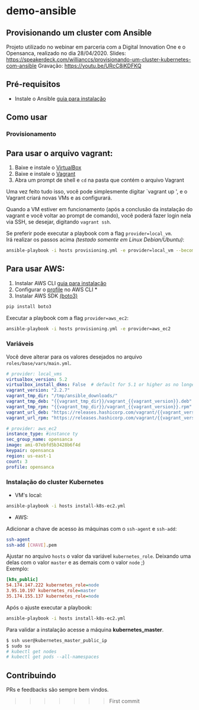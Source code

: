 # demo-ansible

## Provisionando um cluster com Ansible

Projeto utilizado no webinar em parceria com a Digital Innovation One e o Opensanca, realizado no dia 28/04/2020.
Slides: https://speakerdeck.com/willianccs/provisionando-um-cluster-kubernetes-com-ansible
Gravação: https://youtu.be/URcC8iKDFKQ

## Pré-requisitos

* Instale o Ansible [guia para instalação](https://docs.ansible.com/ansible/latest/installation_guide/intro_installation.html)  


## Como usar

### Provisionamento

Para usar o arquivo vagrant:
---

1. Baixe e instale o [VirtualBox](https://www.virtualbox.org/wiki/Downloads)
2. Baixe e instale o [Vagrant](https://www.vagrantup.com/docs/installation/)
3. Abra um prompt de shell e `cd` na pasta que contém o arquivo Vagrant

Uma vez feito tudo isso, você pode simplesmente digitar `vagrant up ', e o Vagrant criará novas VMs e as configurará.

Quando a VM estiver em funcionamento (após a conclusão da instalação do vagrant e você voltar ao prompt de comando), você poderá fazer login nela via SSH, se desejar, digitando `vagrant ssh`.

Se preferir pode executar a playbook com a flag `provider=local_vm`.  
Irá realizar os passos acima _(testado somente em Linux Debian/Ubuntu)_:
```bash
ansible-playbook -i hosts provisioning.yml -e provider=local_vm --become --ask-become-pass
```

Para usar AWS:
---

1. Instalar AWS CLI [guia para instalação](https://docs.aws.amazon.com/cli/latest/userguide/cli-chap-install.html)
2. Configurar o [profile](https://docs.aws.amazon.com/cli/latest/userguide/cli-configure-profiles.html) no AWS CLI *
3. Instalar AWS SDK [(boto3)](https://pypi.org/project/boto3/)
```bash
pip install boto3
```
Executar a playbook com a flag `provider=aws_ec2`:
```bash
ansible-playbook -i hosts provisioning.yml -e provider=aws_ec2
```

### Variáveis
Você deve alterar para os valores desejados no arquivo `roles/base/vars/main.yml`.
```yaml
# provider: local_vms
virtualbox_version: 5.2
virtualbox_install_dkms: False  # default for 5.1 or higher as no longer required
vagrant_version: "2.2.7"
vagrant_tmp_dir: "/tmp/ansible_downloads/"
vagrant_tmp_deb: "{{vagrant_tmp_dir}}/vagrant_{{vagrant_version}}.deb"
vagrant_tmp_rpm: "{{vagrant_tmp_dir}}/vagrant_{{vagrant_version}}.rpm"
vagrant_url_deb: "https://releases.hashicorp.com/vagrant/{{vagrant_version}}/vagrant_{{vagrant_version}}_{{ansible_architecture}}.deb"
vagrant_url_rpm: "https://releases.hashicorp.com/vagrant/{{vagrant_version}}/vagrant_{{vagrant_version}}_{{ansible_architecture}}.rpm"

# provider: aws_ec2
instance_type: #instance ty
sec_group_name: opensanca
image: ami-07ebfd5b3428b6f4d
keypair: opensanca
region: us-east-1
count: 3
profile: opensanca
```

### Instalação do cluster Kubernetes

*  VM's local:
```bash
ansible-playbook -i hosts install-k8s-ec2.yml 
```

* AWS:

Adicionar a chave de acesso às máquinas com o `ssh-agent` e `ssh-add`:
```bash
ssh-agent
ssh-add [CHAVE].pem
```

Ajustar no arquivo `hosts` o valor da variável `kubernetes_role`. Deixando uma delas com o valor `master` e as demais com o valor `node` ;)  
Exemplo:
```ini
[k8s_public]
54.174.147.222 kubernetes_role=node
3.95.10.197 kubernetes_role=master
35.174.155.137 kubernetes_role=node

```
Após o ajuste executar a playbook:
```bash
ansible-playbook -i hosts install-k8s-ec2.yml
```

Para validar a instalação acesse a máquina __kubernetes_master__.
```bash
$ ssh user@kubernetes_master_public_ip
$ sudo su
# kubectl get nodes
# kubectl get pods --all-namespaces
```


## Contribuindo
PRs e feedbacks são sempre bem vindos.
>>>>>>> First commit
